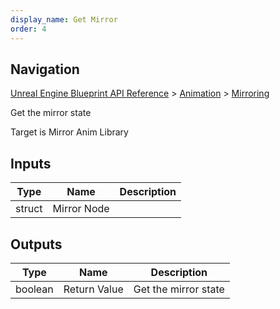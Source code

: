 ```yaml
---
display_name: Get Mirror
order: 4
---
```

## Navigation

[Unreal Engine Blueprint API Reference](https://dev.epicgames.com/documentation/en-us/unreal-engine/BlueprintAPI) > [Animation](https://dev.epicgames.com/documentation/en-us/unreal-engine/BlueprintAPI/Animation) > [Mirroring](https://dev.epicgames.com/documentation/en-us/unreal-engine/BlueprintAPI/Animation/Mirroring)

Get the mirror state

Target is Mirror Anim Library

## Inputs

| Type | Name | Description |
| --- | --- | --- |
| struct | Mirror Node |  |

## Outputs

| Type | Name | Description |
| --- | --- | --- |
| boolean | Return Value | Get the mirror state |
